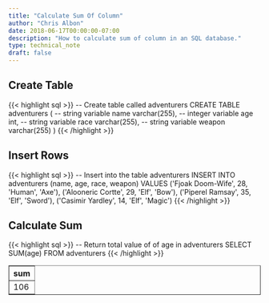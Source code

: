 ```yaml
---
title: "Calculate Sum Of Column"
author: "Chris Albon"
date: 2018-06-17T00:00:00-07:00
description: "How to calculate sum of column in an SQL database."
type: technical_note
draft: false
---
```


## Create Table

{{< highlight sql >}}
-- Create table called adventurers
CREATE TABLE adventurers (
    -- string variable
    name varchar(255),
    -- integer variable
    age int,
    -- string variable
    race varchar(255),
    -- string variable
    weapon varchar(255)
)
{{< /highlight >}}

## Insert Rows

{{< highlight sql >}}
-- Insert into the table adventurers
INSERT INTO adventurers (name, age, race, weapon)
VALUES ('Fjoak Doom-Wife', 28, 'Human', 'Axe'),
       ('Alooneric Cortte', 29, 'Elf', 'Bow'),
       ('Piperel Ramsay', 35, 'Elf', 'Sword'),
       ('Casimir Yardley', 14, 'Elf', 'Magic')
{{< /highlight >}}

## Calculate Sum

{{< highlight sql >}}
-- Return total value of of age in adventurers
SELECT SUM(age) FROM adventurers
{{< /highlight >}}
<table border="1" style="border-collapse:collapse">
<tr><th>sum</th></tr>
<tr><td>106</td></tr></table>